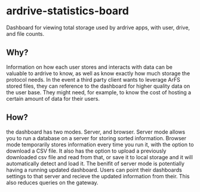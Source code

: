 # ardrive-statistics-board
Dashboard for viewing total storage used by ardrive apps, with user, drive, and file counts.


## Why?

Information on how each user stores and interacts with data can be valuable to ardrive to know, as well as know exactly how much storage the protocol needs. In the event a third party client wants to leverage ArFS stored files, they can reference to the dashboard for higher quality data on the user base. They might need, for example, to know the cost of hosting a certain amount of data for their users.

## How?

the dashboard has two modes. Server, and browser. Server mode allows you to run a database on a server for storing sorted information. Browser mode temporarily stores information every time you run it, with the option to download a CSV file. It also has the option to upload a previously downloaded csv file and read from that, or save it to local storage and it will automatically detect and load it. The benifit of server mode is potentially having a running updated dashboard. Users can point their dashboards settings to that server and recieve the updated information from their. This also reduces queries on the gateway.

